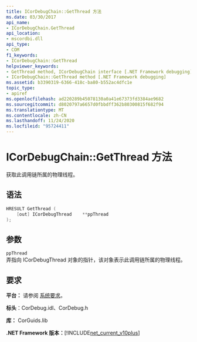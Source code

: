 ```yaml
---
title: ICorDebugChain::GetThread 方法
ms.date: 03/30/2017
api_name:
- ICorDebugChain.GetThread
api_location:
- mscordbi.dll
api_type:
- COM
f1_keywords:
- ICorDebugChain::GetThread
helpviewer_keywords:
- GetThread method, ICorDebugChain interface [.NET Framework debugging]
- ICorDebugChain::GetThread method [.NET Framework debugging]
ms.assetid: b3390319-6366-418c-ba80-b552ac4dfc1e
topic_type:
- apiref
ms.openlocfilehash: ad220289b45078130a0a41e67373fd3384ae9682
ms.sourcegitcommit: d8020797a6657d0fbbdff362b80300815f682f94
ms.translationtype: MT
ms.contentlocale: zh-CN
ms.lasthandoff: 11/24/2020
ms.locfileid: "95724411"
---
```

# <a name="icordebugchaingetthread-method"></a>ICorDebugChain::GetThread 方法

获取此调用链所属的物理线程。  
  
## <a name="syntax"></a>语法  
  
```cpp  
HRESULT GetThread (  
    [out] ICorDebugThread    **ppThread  
);  
```  
  
## <a name="parameters"></a>参数  

 `ppThread`  
 弄指向 ICorDebugThread 对象的指针，该对象表示此调用链所属的物理线程。  
  
## <a name="requirements"></a>要求  

 **平台：** 请参阅 [系统要求](../../get-started/system-requirements.md)。  
  
 **标头**：CorDebug.idl、CorDebug.h  
  
 **库：** CorGuids.lib  
  
 **.NET Framework 版本：**[!INCLUDE[net_current_v10plus](../../../../includes/net-current-v10plus-md.md)]
